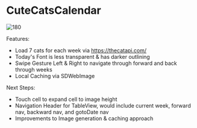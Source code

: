 # CuteCatsCalendar 

![180](https://github.com/user-attachments/assets/08da4c27-9417-4f33-8dd1-b80c55c1be16)

Features:
 - Load 7 cats for each week via https://thecatapi.com/
 - Today's Font is less transparent & has darker outlining
 - Swipe Gesture Left & Right to navigate through forward and back through weeks
 - Local Caching via SDWebImage


Next Steps:
 - Touch cell to expand cell to image height
 - Navigation Header for TableView, would include current week, forward nav, backward nav, and gotoDate nav
 - Improvements to Image generation & caching approach
